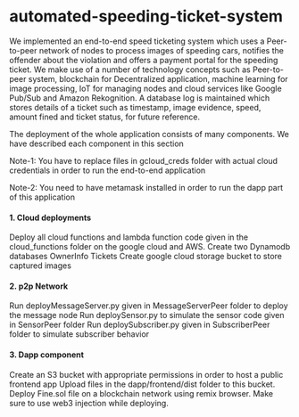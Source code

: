 # automated-speeding-ticket-system

We implemented an end-to-end speed ticketing system which uses a Peer-to-peer network of nodes to process images of speeding cars, notifies the offender about the violation and offers a payment portal for the speeding ticket. We make use of a number of technology concepts such as Peer-to-peer system, blockchain for Decentralized application, machine learning for image processing, IoT for managing nodes and cloud services like Google Pub/Sub and Amazon Rekognition. A database log is maintained which stores details of a ticket such as timestamp, image evidence, speed, amount fined and ticket status, for future reference.

The deployment of the whole application consists of many components. We have described each component in this section

Note-1: You have to replace files in gcloud_creds folder with actual cloud credentials in order to run the end-to-end application

Note-2: You need to have metamask installed in order to run the dapp part of this application

#### 1. Cloud deployments
   Deploy all cloud functions and lambda function code given in the cloud_functions folder on the google cloud and AWS.
   Create two Dynamodb databases
   OwnerInfo
   Tickets
   Create google cloud storage bucket to store captured images

#### 2. p2p Network
   Run deployMessageServer.py given in MessageServerPeer folder to deploy the message node
   Run deploySensor.py to simulate the sensor code given in SensorPeer folder
   Run deploySubscriber.py given in SubscriberPeer folder to simulate subscriber behavior

#### 3. Dapp component
   Create an S3 bucket with appropriate permissions in order to host a public frontend app
   Upload files in the dapp/frontend/dist folder to this bucket.
   Deploy Fine.sol file on a blockchain network using remix browser. Make sure to use web3 injection while deploying.
